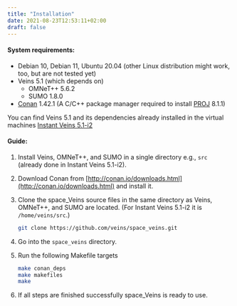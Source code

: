 ```yaml
---
title: "Installation"
date: 2021-08-23T12:53:11+02:00
draft: false
---
```


#### System requirements:
* Debian 10, Debian 11, Ubuntu 20.04 (other Linux distribution might work, too, but are not tested yet)
* Veins 5.1 (which depends on)
    - OMNeT++ 5.6.2
    - SUMO 1.8.0
* [Conan](http://conan.io/index.html) 1.42.1 (A C/C++ package manager required to install [PROJ](https://proj.org/) 8.1.1)

You can find Veins 5.1 and its dependencies already installed in the virtual machines [Instant Veins 5.1-i2](http://veins.car2x.org/documentation/instant-veins/)

#### Guide:
1. Install Veins, OMNeT++, and SUMO in a single directory e.g., ```src``` (already done in Instant Veins 5.1-i2).
2. Download Conan from [http://conan.io/downloads.html](http://conan.io/downloads.html) and install it.
3. Clone the space_Veins source files in the same directory as Veins, OMNeT++, and SUMO are located. (For Instant Veins 5.1-i2 it is ```/home/veins/src```.)
   ```bash
   git clone https://github.com/veins/space_veins.git
   ```
4. Go into the ```space_veins``` directory.

5. Run the following Makefile targets
    ```bash
    make conan_deps
    make makefiles
    make
    ```
6. If all steps are finished successfully space_Veins is ready to use.
